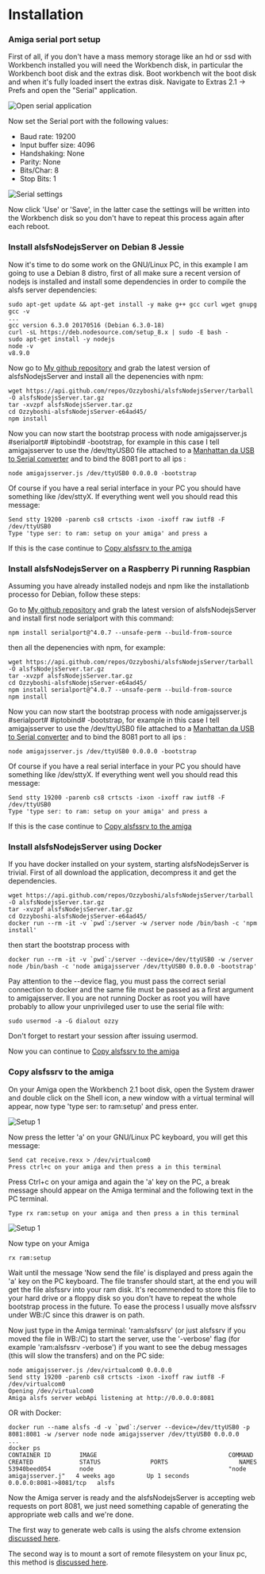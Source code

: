 # Installation 

### Amiga serial port setup
First of all, if you don't have a mass memory storage like an hd or ssd with Workbench installed you will need the Workbench disk, in particular the Workbench boot disk and the extras disk.
Boot workbench wit the boot disk and when it's fully loaded insert the extras disk.
Navigate to Extras 2.1 -> Prefs and open the "Serial" application. 

![Open serial application](images/Install_1.png)

Now set the Serial port with the following values:

* Baud rate: 19200
* Input buffer size: 4096
* Handshaking: None
* Parity: None
* Bits/Char: 8
* Stop Bits: 1

![Serial settings](images/Install_2.png)

Now click 'Use' or 'Save', in the latter case the settings will be written into the Workbench disk so you don't have to repeat this process again after each reboot.

### Install alsfsNodejsServer on Debian 8 Jessie

Now it's time to do some work on the GNU/Linux PC, in this example I am going to use a Debian 8 distro, first of all make sure a recent version of nodejs is installed and install some dependencies in order to compile the alsfs server dependencies:

```
sudo apt-get update && apt-get install -y make g++ gcc curl wget gnupg
gcc -v
...
gcc version 6.3.0 20170516 (Debian 6.3.0-18) 
curl -sL https://deb.nodesource.com/setup_8.x | sudo -E bash -
sudo apt-get install -y nodejs
node -v
v8.9.0
```

Now go to [My github repository](https://github.com/Ozzyboshi/alsfsNodejsServer/releases) and grab the latest version of alsfsNodejsServer and install all the depenencies with npm:

```
wget https://api.github.com/repos/Ozzyboshi/alsfsNodejsServer/tarball -O alsfsNodejsServer.tar.gz
tar -xvzpf alsfsNodejsServer.tar.gz
cd Ozzyboshi-alsfsNodejsServer-e64ad45/
npm install
```

Now you can now start the bootstrap process with node amigajsserver.js #serialport# #iptobind# -bootstrap, for example in this case I tell amigajsserver to use the /dev/ttyUSB0 file attached to a [Manhattan da USB to Serial converter](http://www.manhattan-products.com/usb-to-serial-converter) and to bind the 8081 port to all ips  :
```
node amigajsserver.js /dev/ttyUSB0 0.0.0.0 -bootstrap
```
Of course if you have a real serial interface in your PC you should have something like /dev/sttyX.
If everything went well you should read this message:
```
Send stty 19200 -parenb cs8 crtscts -ixon -ixoff raw iutf8 -F /dev/ttyUSB0
Type 'type ser: to ram: setup on your amiga' and press a
```
If this is the case continue to [Copy alsfssrv to the amiga](#copy-alsfssrv-to-the-amiga)

### Install alsfsNodejsServer on a Raspberry Pi running Raspbian
Assuming you have already installed nodejs and npm like the installationb processo for Debian, follow these steps:

Go to [My github repository](https://github.com/Ozzyboshi/alsfsNodejsServer/releases) and grab the latest version of alsfsNodejsServer and install first node serialport with this command:
```
npm install serialport@^4.0.7 --unsafe-perm --build-from-source
```

then all the depenencies with npm, for example:

```
wget https://api.github.com/repos/Ozzyboshi/alsfsNodejsServer/tarball -O alsfsNodejsServer.tar.gz
tar -xvzpf alsfsNodejsServer.tar.gz
cd Ozzyboshi-alsfsNodejsServer-e64ad45/
npm install serialport@^4.0.7 --unsafe-perm --build-from-source
npm install
```

Now you can now start the bootstrap process with node amigajsserver.js #serialport# #iptobind# -bootstrap, for example in this case I tell amigajsserver to use the /dev/ttyUSB0 file attached to a [Manhattan da USB to Serial converter](http://www.manhattan-products.com/usb-to-serial-converter) and to bind the 8081 port to all ips  :
```
node amigajsserver.js /dev/ttyUSB0 0.0.0.0 -bootstrap
```
Of course if you have a real serial interface in your PC you should have something like /dev/sttyX.
If everything went well you should read this message:
```
Send stty 19200 -parenb cs8 crtscts -ixon -ixoff raw iutf8 -F /dev/ttyUSB0
Type 'type ser: to ram: setup on your amiga' and press a
```
If this is the case continue to [Copy alsfssrv to the amiga](#copy-alsfssrv-to-the-amiga)

### Install alsfsNodejsServer using Docker
If you have docker installed on your system, starting alsfsNodejsServer is trivial.
First of all download the application, decompress it and get the dependencies.
```
wget https://api.github.com/repos/Ozzyboshi/alsfsNodejsServer/tarball -O alsfsNodejsServer.tar.gz
tar -xvzpf alsfsNodejsServer.tar.gz
cd Ozzyboshi-alsfsNodejsServer-e64ad45/
docker run --rm -it -v `pwd`:/server -w /server node /bin/bash -c 'npm install'
```

then start the bootstrap process with
```
docker run --rm -it -v `pwd`:/server --device=/dev/ttyUSB0 -w /server node /bin/bash -c 'node amigajsserver /dev/ttyUSB0 0.0.0.0 -bootstrap'
```
Pay attention to the --device flag, you must pass the correct serial connection to docker and the same file must be passed as a first argument to amigajsserver.
Il you are not running Docker as root you will have probably to allow your unprivileged user to use the serial file with:
```
sudo usermod -a -G dialout ozzy 
```
Don't forget to restart your session after issuing usermod.

Now you can continue to [Copy alsfssrv to the amiga](#copy-alsfssrv-to-the-amiga)


### Copy alsfssrv to the amiga
On your Amiga open the Workbench 2.1 boot disk, open the System drawer and double click on the Shell icon, a new window with a virtual terminal will appear, now type 'type ser: to ram:setup' and press enter.

![Setup 1](images/Install_3.png)

Now press the letter 'a' on your GNU/Linux PC keyboard, you will get this message:

```
Send cat receive.rexx > /dev/virtualcom0
Press ctrl+c on your amiga and then press a in this terminal
```

Press Ctrl+c on your amiga and again the 'a' key on the PC, a break message should appear on the Amiga terminal and the following text in the PC terminal.

```
Type rx ram:setup on your amiga and then press a in this terminal
```

![Setup 1](images/Install_4.png)

Now type on your Amiga

```
rx ram:setup
```

Wait until the message 'Now send the file' is displayed and press again the 'a' key on the PC keyboard.
The file transfer should start, at the end you will get the file alsfssrv into your ram disk.
It's recommended to store this file to your hard drive or a floppy disk so you don't have to repeat the whole bootstrap process in the future.
To ease the process I usually move alsfssrv under WB:/C since this drawer is on path.

Now just type in the Amiga terminal: 'ram:alsfssrv' (or just alsfssrv if you moved the file in WB:/C)  to start the server, use the '-verbose' flag (for example 'ram:alsfssrv -verbose') if you want to see the debug messages (this will slow the transfers) and on the PC side:

```
node amigajsserver.js /dev/virtualcom0 0.0.0.0 
Send stty 19200 -parenb cs8 crtscts -ixon -ixoff raw iutf8 -F /dev/virtualcom0
Opening /dev/virtualcom0
Amiga alsfs server webApi listening at http://0.0.0.0:8081
```

OR with Docker:

```
docker run --name alsfs -d -v `pwd`:/server --device=/dev/ttyUSB0 -p 8081:8081 -w /server node node amigajsserver /dev/ttyUSB0 0.0.0.0
...
docker ps
CONTAINER ID        IMAGE                                     COMMAND                  CREATED             STATUS              PORTS                    NAMES
53940beed054        node                                      "node amigajsserver.j"   4 weeks ago         Up 1 seconds        0.0.0.0:8081->8081/tcp   alsfs
```

Now the Amiga server is ready and the alsfsNodejsServer is accepting web requests on port 8081, we just need something capable of generating the appropriate web calls and we're done.

The first way to generate web calls is using the alsfs chrome extension [discussed here](alsfschromeextension).

The second way is to mount a sort of remote filesystem on your linux pc, this method is [discussed here](alsfs).


